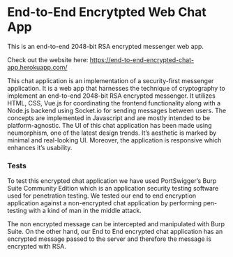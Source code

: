 # End-to-End Encrytpted Web Chat App
This is an end-to-end 2048-bit RSA encrypted messenger web app.

Check out the website here: https://end-to-end-encrypted-chat-app.herokuapp.com/

This  chat  application  is  an  implementation  of  a  security-first messenger application. It is a web app that harnesses the technique of cryptography to implement an end-to-end 2048-bit RSA encrypted messenger. It 
utilizes HTML, CSS, Vue.js  for  coordinating  the  frontend  functionality  along  with  a  Node.js backend  using  Socket.io  for  sending  messages  between  users.  The  concepts are implemented in Javascript and are mostly intended to be platform-agnostic. 
The  UI  of  this  chat  application  has  been  made  using 
neumorphism, one of the latest design trends. It’s aesthetic is marked by minimal 
and real-looking UI. 
Moreover, the application is responsive which enhances it’s usability.

### Tests
To  test  this  encrypted  chat  application  we  have  used  PortSwigger’s  Burp  Suite  Community 
Edition  which  is  an  application  security  testing  software  used  for  penetration  testing.
We  tested  our  end  to  end  encryption  application  against  a  non-encrypted  chat  application 
by  performing  pen-testing  with  a  kind  of  man  in  the  middle  attack.

The non encrypted message can be intercepted and manipulated with Burp Suite. On the other hand, our End to End encrypted chat application has an encrypted message passed 
to the server and therefore the message is encrypted with RSA.
